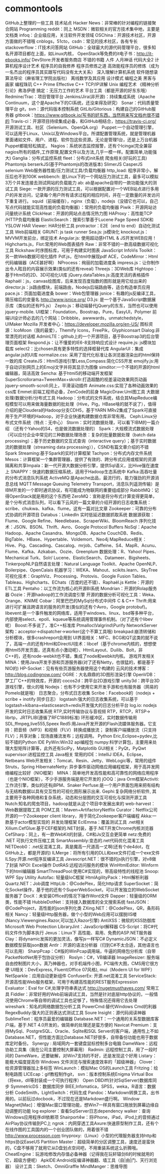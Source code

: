 commontools
===========

GitHub上整理的一些工具 技术站点  Hacker News：非常棒的针对编程的链接聚合网站  Programming reddit：同上  MSDN：微软相关的官方技术集中地，主要是文档类  infoq：企业级应用，关注软件开发领域  OSChina：开源技术社区，开源方面做的不错哦  cnblogs，51cto，csdn：常见的技术社区，各有专长  stackoverflow：IT技术问答网站  GitHub：全球最大的源代码管理平台，很多知名开源项目都在上面，如Linux内核，  OpenStack等免费的it电子书：http://it-ebooks.info/  DevStore:开发者服务商店  不错的书籍  人件  人月神话  代码大全2  计算机程序设计艺术  程序员的自我修养  程序员修炼之道  高效能程序员的修炼（成为一名杰出的程序员其实跟写代码没有太大关系）  深入理解计算机系统  软件随想录  算法导论（麻省理工学院出版社）  离线数学及其应用  设计模式  编程之美  黑客与画家  编程珠玑  C++ Prime  Effective C++  TCP/IP详解  Unix 编程艺术  《精神分析引论》弗洛伊德  搞定：无压力工作的艺术  平台工具（都是开源的好东东哦）  Redmine/Trac：项目管理平台  Jenkins/Jira(非开源)：持续集成系统（Apache Continuum，这个是Apache下的CI系统，还没来得及研究）  Sonar：代码质量管理平台  git，svn：源代码版本控制系统  GitLib/Gitorious：构建自己的GitHub服务器  gitbook：https://www.gitbook.io/写书的好东西，当然用来写文档也很不错的  Travis-ci：开源项目持续集成必备，和GitHub相结合，https://travis-ci.org/  开源测试工具、社区（Selenium、OpenQA.org）  Puppet:一个自动管理引擎，可以适用于Linux、Unix以及Windows平台。所谓配置管理系统，就是管理机器里面诸如文件、用户、进程、软件包这些资源。无论是管理1台，还是上万台机器Puppet都能轻松搞定。  Nagios：系统状态监控报警，还有个Icinga(完全兼容nagios所有的插件,工作原理,配置文件以及方法,几乎一模一样。配置简单,功能强大)  Ganglia：分布式监控系统  fleet：分布式init系统  爬虫相关(好玩的工具)  Phantomjs  berserkJS(基于Phantomjs的改进版本)  SlimerJS  CasperJS  selenium  Web服务器性能/压力测试工具/负载均衡器  http_load: 程序非常小，解压后也不到100K  webbench: 是Linux下的一个网站压力测试工具，最多可以模拟3万个并发连接去测试网站的负载能力  ab: ab是apache自带的一款功能强大的测试工具  Siege: 一款开源的压力测试工具，可以根据配置对一个WEB站点进行多用户的并发访问，记录每个用户所有请求过程的相应时间，并在一定数量的并发访问下重复进行。  squid（前端缓存），nginx（负载），nodejs（没错它也可以，自己写点代码就能实现高性能的负载均衡器）：常用的负载均衡器  Piwik：开源网站访问量统计系统  ClickHeat：开源的网站点击情况热力图  HAProxy：高性能TCP /HTTP负载均衡器  ElasticSearch：搜索引擎基于Lucene  Page Speed SDK和YSLOW  HAR Viewer: HAR分析工具  protractor：E2E（end to end）自动化测试工具  Web前端相关  GRUNT: js task runner  Sea.js: js模块化  knockout.js：MVVM开发前台，绑定技术  Angular.js: 使用超动感HTML &amp; JS开发WEB应用！  Highcharts.js，Flot:常用的Web图表插件  Raw：非常不错的一款高级数据可视化工具  Rickshaw:时序图标库，可用于构建实时图表  JavaScript InfoVis Toolkit：另一款Web数据可视化插件  Pdf.js，在html中展现pdf  ACE，CodeMirror：Html代码编辑器（ACE甚好啊）  NProcess：绚丽的加载进度条  impress.js：让你制作出令人眩目的内容展示效果(类似的还有reveal)  Threejs：3DWeb库  Hightopo：基于Html5的2D、3D可视化UI库  jQuery.dataTables.js:高度灵活的表格插件  Raphaël：js，canvas绘图库，后来发现百度指数的图形就是用它绘出来的  director.js：js路由模块，前端路由，Nodejs后端路由等，适合构造单页应用  pace.js：页面加载进度条  bower：Web包管理器  jsnice：有趣的js反编译工具，猜压缩后的变量名 http://www.jsnice.org/  D3.js: 是一个基于JavaScript数据展示库（类似的还有P5.js）  Zepto.js：移动端替代jQuery的东东，当然也可以使用jquery-mobile.  UI框架：Foundation，Boostrap，Pure，EasyUI，Polymer  前端UI设计师必去的几个网站：Dribbble，awwwards，unmatchedstyle，UIMaker  Mozilla 开发者中心：https://developer.mozilla.org/en-US/  图标资源：IcoMoon（我的最爱），Themify Icons，FreePik，Glyphiconsart  Dialog:非常漂亮的对话框  AdminLTE：github上的一个开源项目，基于Boostrap3的后台管理页面框架  Respond.js：让不懂爱的IE6-8支持响应式设计  require.js: js模块加载库  select2：比chosen具有更多特性的选择框替代库  AngularUI：集成angular.js的UI库  normalize.css: 采用了现代化标准让各浏览器渲染出的html保持一致的库  CreateJS：Html5游戏引擎Less,Compass:简化CSS开发  emojify.js:用于自动识别网页上的Emoji文字并将其显示为图像  simditor:一个不错的开源的html编辑器，简洁高效  Sencha:  基于html5的移动端开发框架  SuperScrollorama+TweenMax+skrollr:打造超酷的视差滚动效果网页动画  jquery-smooth-scroll:同上，平滑滚动插件  Animate.css:实现了各种动画效果的css库  Emmet:前端工程师必备，ZenCode的前身  MagicDraw:Uml图工具  大数据处理/数据分析/分布式工具  Hadoop：分布式的文件系统，结合其MapReduce编程模型可以用来做海量数据的批处理（Hive，Pig，HBase啥的就不说了），值得介绍的是Cloudera的Hadoop分支CDH5，基于YARN MRv2集成了Spark可直接用于生产环境的Hadoop，对于企业快速构建数据仓库非常有用。  Ceph:Linux分布式文件系统（特点：无中心）  Storm：实时流数据处理，可以看下IBM的一篇介绍 （还有个Yahoo的S4，也是做流数据处理的）  Spark：大规模流式数据处理（可以应付企业中常见的三种数据处理场景：复杂的批量数据处理（batch data processing）；基于历史数据的交互式查询（interactive query）；基于实时数据流的数据处理（streaming data processing）），CSND有篇文章介绍的不错  Spark Streaming:基于Spark的实时计算框架  Tachyon：分布式内存文件系统  Mesos：计算框架一个集群管理器，提供了有效的、跨分布式应用或框架的资源隔离和共享Impala：新一代开源大数据分析引擎，提供Sql语义，比Hive强在速度上  SNAPPY：快速的数据压缩系统，适用于Hadoop生态系统中  Kafka:高吞吐量的分布式消息队列系统  ActiveMQ:是Apache出品，最流行的，能力强劲的开源消息总线  MQTT:Message Queuing Telemetry Transport，消息队列遥测传输）是IBM开发的一个即时通讯协议，有可能成为物联网的重要组成部分  RabbitMQ：记得OpenStack就是用的这个东西吧  ZeroMQ：宣称是将分布式计算变得更简单，是个分布式消息队列，可以看下云风的一篇文章的介绍开源的日志收集系统：scribe、chukwa、kafka、flume。这有一篇对比文章  Zookeeper：可靠的分布式协调的开源项目  Databus：LinkedIn 实时低延迟数据抓取系统  数据源获取：Flume、Google Refine、Needlebase、ScraperWiki、BloomReach  序列化技术：JSON、BSON、Thrift、Avro、Google Protocol Buffers  NoSql：Apache Hadoop、Apache Casandra、MongoDB、Apache CouchDB、Redis、BigTable、HBase、Hypertable、Voldemort、Neo4j  MapReduce相关：Hive、Pig、Cascading、Cascalog、mrjob、Caffeine、S4、MapR、Acunu、Flume、Kafka、Azkaban、Oozie、Greenplum   数据处理：R、Yahoo! Pipes、Mechanical Turk、Solr/ Lucene、ElasticSearch、Datameer、Bigsheets、TinkerpopNLP自然语言处理：Natural Language Toolkit、Apache OpenNLP、Boilerpipe、OpenCalais  机器学习：WEKA、Mahout、scikits.learn、SkyTree  可视化技术：GraphViz、Processing、Protovis、Google Fusion Tables、Tableau、Highcharts、EChats（百度的还不错）、Raphaël.js  Kettle：开源的ETL工具  Pentaho：以工作流为核心的开源BI系统  Mondrian：开源的Rolap服务器  Oozie：开源hadoop的工作流调度引擎  开源的数据分析可视化工具：Weka、Orange、KNIME  Cobar：阿里巴巴的MySql分布式中间件  C &amp; C++  Thrift:用来进行可扩展且跨语言的服务的开发(类似的还有个Avro，Google protobuf)。  libevent:是一个事件触发的网络库，适用于windows、linux、bsd等多种平台，内部使用select、epoll、kqueue等系统调用管理事件机制。（对了还有个libev呢）  Boost:不多说了，准C++标准库  Ptmalloc\Valgrind\Purify  NetworkServer架构：acceptor->dispatcher->worker(这个不算工具哦)  breakpad:崩溃转储和分析模块，很多crashreport会用到  UI界面相关：MFC、BCG和QT这类的就不说了，高端一点的还有Html和DirectUI技术：libcef（基于chrome内核的，想想使用html5开发页面，还真有点小激动呢）、HtmlLayout、Duilib、Bolt，非C++的，还有node-webkit也不错，集成了node和webkit内核。  游戏开发相关  MINA：使用Java开发手游和页游服务器(对了还有Netty，也很猛的，都是基于NIO的)  HP-Socket：见有有些页游服务器使用这个构建的  云风的技术博客：http://blog.codingnow.com/  OGRE：大名鼎鼎的3D图形渲染引擎  OpenVDB：梦工厂C++的特效库，开源的  cocos2d：跨平台2D游戏引擎  unity3d：跨平台3D游戏引擎，很火的哦  Nodejs：也有不少使用它来开发手游和也有服务器（网易的Pomelo就是哦）  日志聚合，分布式日志收集  Scribe：Facebook的（nodejs + scribe + inotify 同步日志）  logstash:强大的日志收集系统，可以基于logstash+kibana+elasticsearch+redis开发强大的日志分析平台  log.io: nodejs开发的实时日志收集系统  RTP,实时传输协议与音视频  RTP，RTCP，RTSP-> librtp，JRTPLIB(遵循了RFC1889标准)  环形缓冲区，实时数据传输用  SDL,ffmpeg,live555,Speex  Red5:用Java开发开源的Flash流媒体服务器。它支持：把音频（MP3）和视频（FLV）转换成播放流； 录制客户端播放流（只支持FLV）；共享对象；现场直播流发布；远程调用。  Python  Eric,Eclipse+pydev,比较不错的Python IDE  PyWin:Win32 api编程包  numpy:科学计算包，主要用来处理大型矩阵计算等，此外还有SciPy，Matplotlib  GUI相关：PyQt，PyQwt  supervisor:进程监控工具  Java相关  常用的IDE：IntelliJ IDEA，Eclipse，Netbeans  Web开发相关：Tomcat、Resin、Jetty、WebLogic等，常用的组件Struts，Spring  HibernateNetty: 异步事件驱动网络应用编程框架，用于高并发网络编程比较好（NIO框架）  MINA：简单地开发高性能和高可靠性的网络应用程序（也是个NIO框架），不少手游服务端是用它开发的  jOOQ：java Orm框架Activiti:工作流引擎，类似的还有jBPM、Snaker  Perfuse:是一个用户界面包用来把有结构与无结构数据以具有交互性的可视化图形展示出来.  Gephi:复杂网络分析软件, 其主要用于各种网络和复杂系统，动态和分层图的交互可视化与探测开源工具  Nutch:知名的爬虫项目，hadoop就是从这个项目中发展出来的  web-harvest：Web数据提取工具  POM工具：Maven+ArtifactoryNetflix   Curator：Netflix公司开源的一个Zookeeper client library，用于简化Zookeeper客户端编程  Akka:一款基于actor模型实现的 并发处理框架  EclEmma：覆盖测试工具  .net相关  Xilium.CefGlue:基于CEF框架的.NET封装，基于.NET开发Chrome内核浏览器  CefSharp：同上，有一款WebKit的封装，C#和Js交互会更简单  netz:免费的 .NET 可执行文件压缩工具  SmartAssembly:变态的.net代码优化混淆工具  NETDeob0：.net反混淆工具，真是魔高一尺道高一丈啊(还有个de4dot，在GitHub上，都是开源的)  ILMerge：将所有引用的DLL和exe文件打成一个exe文件  ILSpy:开源.net程序反编译工具  Javascript.NET：很不错的js执行引擎，对v8做了封装  NPOI: Excel操作  DotRAS:远程访问服务的模块  WinHtmlEditor: Winform下的html编辑器  SmartThreadPool:使用C#实现的，带高级特性的线程池  Snoop: WPF Spy Utility  Autofac: 轻量级IoC框架  HtmlAgilityPack：Html解析利器  Quartz.NET：Job调度  HttpLib：@CodePlex，简化http请求  SuperSocket：简化Socket操作，基于他的还有个SuperWebSocket，可以开发独立的WebSocket服务器了  DocX：未安装Office的情况下操作Word文件  Dapper：轻量级的ORM类，性能不错  HubbleDotNet：支持接入数据库的全文搜索系统  fastJSON：@CodeProject，高性能的json序列化类  ZXing.NET：@CodePlex，QR，条形码相关  Nancy：轻量级Http服务器，做个小型的Web应用可以摆脱IIS喽(Nancy.Viewengines.Razor,可以加入Razor引擎)  AntiXSS：微软的XSS防御库Microsoft Web Protection   LibraryJint：JavaScript解释器  CS-Script：将C#代码文件作为脚本执行  Jexus：Linux下 高性能、易用、免费的ASP.NET服务器  Clay：将dynamic发挥的更加灵活，像写js一样写C#  DynamicJSON：不必定义数据模型获取json数据  Antlr：开源的语法分析器（归到C#不太合适，其他语言也可以去用）  SharpPcap：C#版的WinPcap调用端，牛逼的网络包分析库（自带PacketNotNet用于包协议分析）  Roslyn：C#，VB编译器  ImageResizer: 服务端自由控制图片大小，真乃神器也，对手机端传小图，PC端传大图，CMS用它很方便  UI相关：DevExpress, Fluent(Office 07风格), mui（Modern UI for WPF）  NetSparkle：应用自动更新组件  ConfuserEx: 开源.net混淆工具  ServiceStack: 开源高性能Web服务框架，可用于构建高性能的REST服务Expression   Evaluator：Eval for C#,处理字符串表达式  http://nugetmusthaves.com/  常用工具  Fiddler：非常好用的Web前端调试工具，当然是针对底层http协议的，一般情况使用Chrome等自带的调试工具也足够了，特殊情况还得用它去处理  wireshark：知名的网络数据包分析工具  PowerCmd:替代Windows Cmd的利器  RegexBuddy:强大的正则表达式测试工具  Soure Insight：源代码阅读神器  SublimeText：程序员最爱的编辑器  Database.NET：一个通用的关系型数据库客户端，基于.NET 4.0开发的，做简单的处理还是蛮方便的  Navicat Premium：支持MySql、PostgreSQL、Oracle、Sqlite和SQL Server的客户端，通用性上不如Database.NET，但性能方面比Database.NET好很多，自带备份功能也用于数据库定时备份。  Synergy : 局域网内一套键盘鼠标控制多台电脑  DameWare：远程协助工具集（我在公司主要控制大屏幕用）  Radmin: 远程控制工具，用了一段时间的  DameWare，还要破解，对Win7支持的不好，还是发现这个好用  Listary：能极大幅度提高你 Windows 文件浏览与搜索速度效率的「超级神器」  Clover：给资源管理器加上多标签  WinLaunch：模拟Mac OS的Launch工具  Fritzing：绘制电路图  LICEcap：gif教程制作git，  svn：版本控制系统Enigma Virtual Box（将exe，dll等封装成一个可执行程序）  Open DBDiff(针对SqlServer)数据库同步  SymmetricDS：数据库同步  BIEE,Infomatica，SPSS，weka，R语言：数据分析  CodeSmith，LightSwitch：代码生成  Pandoc：Markdown转换工具，出书用的。以前玩过docbook，不过现在还是Markdown盛行啊。  Window Magnet[Mac]：增强Mac窗口管理功能，想Win7一样具有窗口拖放到屏幕边缘自动调整的功能  log explorer：查看SqlServer日志dependency   walker：查询Windows应用程序dll依赖项  Shairport4w：将iPhone，iPad，iPod上的音频通过AirPlay协议传输到PC上  ngrok：内网穿透工具Axure:快速原型制作工具，还有个在线作图的工具国内的一个创业团队做的，用着很不错 http://www.processon.com  tinyproxy:（Linux）小型的代理服务器支持http和https协议EaseUS Partition   Master：超级简单的分区调整工具，速度还是蛮快的，C盘不够用了就用它从D盘划点空间吧，不用重装系统这么折腾哦。  CheatEngine：玩游戏修改内存值必备神器（记得我在玩轩辕剑6的时候就用的它，超级方便呢）  ApkIDE:Android反编译神器翻、墙工具（自|由|门、天行浏览器）  设计工具：Sketch、OmniGraffle  MindManger：思维导图
